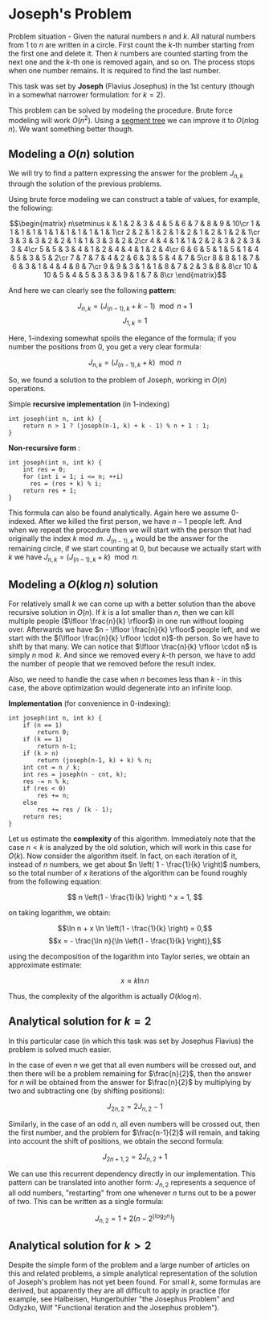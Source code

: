 <!--?title Joseph's Problem -->

# Joseph's Problem

Problem situation - Given the natural numbers $n$ and $k$.
All natural numbers from $1$ to $n$ are written in a circle. First count the $k$-th number starting from the first one and delete it. Then $k$ numbers are counted starting from the next one and the $k$-th one is removed again, and so on.
The process stops when one number remains. It is required to find the last number.

This task was set by **Joseph** (Flavius Josephus) in the 1st century (though in a somewhat narrower formulation: for $k = 2$).

This problem can be solved by modeling the procedure.
Brute force modeling will work $O(n^{2})$. Using a [segment tree](/data_structures/segment_tree.html) we can improve it to $O(n \log n)$.
We want something better though.

## Modeling a $O(n)$ solution

We will try to find a pattern expressing the answer for the problem $J_{n, k}$ through the solution of the previous problems.

Using brute force modeling we can construct a table of values, for example, the following:

$$\begin{matrix} n\setminus k & 1 & 2 & 3 & 4 & 5 & 6 & 7 & 8 & 9 & 10\cr
1 & 1 & 1 & 1 & 1 & 1 & 1 & 1 & 1 & 1 & 1\cr
2 & 2 & 1 & 2 & 1 & 2 & 1 & 2 & 1 & 2 & 1\cr
3 & 3 & 3 & 2 & 2 & 1 & 1 & 3 & 3 & 2 & 2\cr
4 & 4 & 1 & 1 & 2 & 2 & 3 & 2 & 3 & 3 & 4\cr
5 & 5 & 3 & 4 & 1 & 2 & 4 & 4 & 1 & 2 & 4\cr
6 & 6 & 5 & 1 & 5 & 1 & 4 & 5 & 3 & 5 & 2\cr
7 & 7 & 7 & 4 & 2 & 6 & 3 & 5 & 4 & 7 & 5\cr
8 & 8 & 1 & 7 & 6 & 3 & 1 & 4 & 4 & 8 & 7\cr
9 & 9 & 3 & 1 & 1 & 8 & 7 & 2 & 3 & 8 & 8\cr
10 & 10 & 5 & 4 & 5 & 3 & 3 & 9 & 1 & 7 & 8\cr
\end{matrix}$$

And here we can clearly see the following **pattern**:

$$J_ {n, k} = (J _ {(n-1), k} + k - 1) \ \bmod n + 1 $$
$$J_ {1, k} = 1 $$

Here, 1-indexing somewhat spoils the elegance of the formula; if you number the positions from 0, you get a very clear formula:

$$J_ {n, k} = (J _ {(n-1), k} + k) \ \bmod n$$

So, we found a solution to the problem of Joseph, working in $O(n)$ operations.

Simple **recursive implementation** (in 1-indexing)

```
int joseph(int n, int k) {
    return n > 1 ? (joseph(n-1, k) + k - 1) % n + 1 : 1;
}
```

**Non-recursive form** :

```
int joseph(int n, int k) {
    int res = 0;
    for (int i = 1; i <= n; ++i)
  	  res = (res + k) % i;
    return res + 1;
}
```

This formula can also be found analytically.
Again here we assume 0-indexed.
After we killed the first person, we have $n-1$ people left.
And when we repeat the procedure then we will start with the person that had originally the index $k \bmod m$.
$J_{(n-1), k}$ would be the answer for the remaining circle, if we start counting at $0$, but because we actually start with $k$ we have $J_ {n, k} = (J _ {(n-1), k} + k) \ \bmod n$.


## Modeling a $O(k \log n)$ solution

For relatively small $k$ we can come up with a better solution than the above recursive solution in $O(n)$.
If $k$ is a lot smaller than $n$, then we can kill multiple people ($\lfloor \frac{n}{k} \rfloor$) in one run without looping over.
Afterwards we have $n - \lfloor \frac{n}{k} \rfloor$ people left, and we start with the $(\lfloor \frac{n}{k} \rfloor \cdot n)$-th person.
So we have to shift by that many.
We can notice that $\lfloor \frac{n}{k} \rfloor \cdot n$ is simply $n \bmod k$.
And since we removed every $k$-th person, we have to add the number of people that we removed before the result index.

Also, we need to handle the case when $n$ becomes less than $k$ - in this case, the above optimization would degenerate into an infinite loop.

**Implementation** (for convenience in 0-indexing):

```
int joseph(int n, int k) {
    if (n == 1)
        return 0;
    if (k == 1)
        return n-1;
    if (k > n)
        return (joseph(n-1, k) + k) % n;
    int cnt = n / k;
    int res = joseph(n - cnt, k);
    res -= n % k;
    if (res < 0)
        res += n;
    else
        res += res / (k - 1);
    return res;
}
```

Let us estimate the **complexity** of this algorithm. Immediately note that the case $n < k$ is analyzed by the old solution, which will work in this case for $O(k)$. Now consider the algorithm itself. In fact, on each iteration of it, instead of $n$ numbers, we get about $n \left( 1 - \frac{1}{k} \right)$ numbers, so the total number of $x$ iterations of the algorithm can be found roughly from the following equation:

$$ n \left(1 - \frac{1}{k} \right) ^ x = 1, $$

on taking logarithm, we obtain:

$$\ln n + x \ln \left(1 - \frac{1}{k} \right) = 0,$$ 
$$x = - \frac{\ln n}{\ln \left(1 - \frac{1}{k} \right)},$$

using the decomposition of the logarithm into Taylor series, we obtain an approximate estimate:

$$x \approx k \ln n$$

Thus, the complexity of the algorithm is actually $O (k \log n)$.

## Analytical solution for $k = 2$

In this particular case (in which this task was set by Josephus Flavius) the problem is solved much easier.

In the case of even $n$ we get that all even numbers will be crossed out, and then there will be a problem remaining for $\frac{n}{2}$, then the answer for $n$ will be obtained from the answer for $\frac{n}{2}$ by multiplying by two and subtracting one (by shifting positions):

$$ J_{2n, 2} = 2 J_{n, 2} - 1 $$

Similarly, in the case of an odd $n$, all even numbers will be crossed out, then the first number, and the problem for $\frac{n-1}{2}$ will remain, and taking into account the shift of positions, we obtain the second formula:

$$J_{2n+1,2} = 2 J_{n, 2} + 1 $$

We can use this recurrent dependency directly in our implementation. This pattern can be translated into another form: $J_{n, 2}$ represents a sequence of all odd numbers, "restarting" from one whenever $n$ turns out to be a power of two. This can be written as a single formula:

$$J_{n, 2} = 1 + 2 \left(n-2^{\lfloor \log_2 n \rfloor} \right)$$

## Analytical solution for $k > 2$

Despite the simple form of the problem and a large number of articles on this and related problems, a simple analytical representation of the solution of Joseph's problem has not yet been found. For small $k$, some formulas are derived, but apparently they are all difficult to apply in practice (for example, see Halbeisen, Hungerbuhler "the Josephus Problem" and Odlyzko, Wilf "Functional iteration and the Josephus problem").

